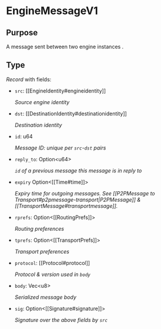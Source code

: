 # EngineMessageV1

## Purpose

<!-- --8<-- [start:purpose] -->
A message sent between two engine instances .
<!-- --8<-- [end:purpose] -->

## Type

<!-- --8<-- [start:type] -->
<div class="type" markdown>


*Record* with fields:

- `src`: [[EngineIdentity#engineidentity]]

  *Source engine identity*

- `dst`: [[DestinationIdentity#destinationidentity]]

  *Destination identity*

- `id`: u64

  *Message ID: unique per `src`-`dst` pairs*

- `reply_to`: Option\<u64\>

  *`id` of a previous message this message is in reply to*

- `expiry` Option\<[[Time#time]]\>

  *Expiry time for outgoing messages.*
  *See [[P2PMessage to Transport#p2pmessage-transport|P2PMessage]] & [[TransportMessage#transportmessage]].*

- `rprefs`: Option\<[[RoutingPrefs]]\>

  *Routing preferences*

- `tprefs`: Option\<[[TransportPrefs]]\>

  *Transport preferences*

- `protocol`: [[Protocol#protocol]]

  *Protocol & version used in `body`*

- `body`: Vec\<u8\>

  *Serialized message body*

- `sig`: Option\<[[Signature#signature]]\>

  *Signature over the above fields by `src`*

</div>
<!-- --8<-- [end:type] -->
